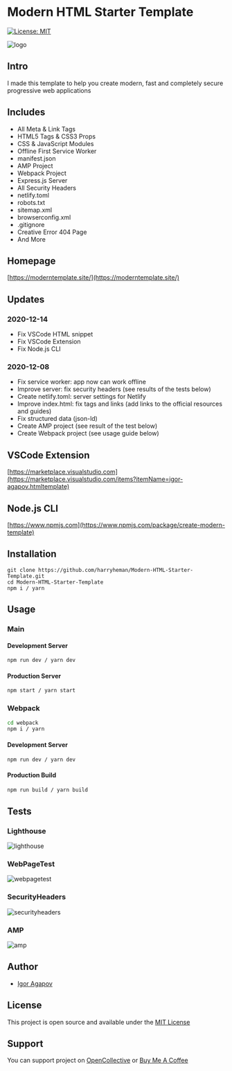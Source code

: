 # Modern HTML Starter Template

[![License: MIT](https://img.shields.io/badge/License-MIT-blue.svg)](https://opensource.org/licenses/MIT)

![logo](https://moderntemplate.site/img/logo.png)

## Intro

I made this template to help you create modern, fast and completely secure progressive web applications

## Includes

- All Meta & Link Tags
- HTML5 Tags & CSS3 Props
- CSS & JavaScript Modules
- Offline First Service Worker
- manifest.json
- AMP Project
- Webpack Project
- Express.js Server
- All Security Headers
- netlify.toml
- robots.txt
- sitemap.xml
- browserconfig.xml
- .gitignore
- Creative Error 404 Page
- And More

## Homepage

[https://moderntemplate.site/](https://moderntemplate.site/)

## Updates

### 2020-12-14

- Fix VSCode HTML snippet
- Fix VSCode Extension
- Fix Node.js CLI

### 2020-12-08

- Fix service worker: app now can work offline
- Improve server: fix security headers (see results of the tests below)
- Create netlify.toml: server settings for Netlify
- Improve index.html: fix tags and links (add links to the official resources and guides)
- Fix structured data (json-ld)
- Create AMP project (see result of the test below)
- Create Webpack project (see usage guide below)

## VSCode Extension

[https://marketplace.visualstudio.com](https://marketplace.visualstudio.com/items?itemName=igor-agapov.htmltemplate)

## Node.js CLI

[https://www.npmjs.com](https://www.npmjs.com/package/create-modern-template)

## Installation

```
git clone https://github.com/harryheman/Modern-HTML-Starter-Template.git
cd Modern-HTML-Starter-Template
npm i / yarn
```

## Usage

### Main

#### Development Server

```bash
npm run dev / yarn dev
```

#### Production Server

```bash
npm start / yarn start
```

### Webpack

```bash
cd webpack
npm i / yarn
```

#### Development Server

```bash
npm run dev / yarn dev
```

#### Production Build

```bash
npm run build / yarn build
```

## Tests

### Lighthouse

![lighthouse](https://moderntemplate.site/img/light-house.png)

### WebPageTest

![webpagetest](https://moderntemplate.site/img/webpagetest.png)

### SecurityHeaders

![securityheaders](https://moderntemplate.site/img/securityheaders.png)

### AMP

![amp](https://moderntemplate.site/img/amp.png)

## Author

- [Igor Agapov](https://github.com/harryheman)

## License

This project is open source and available under the [MIT License](LICENSE)

## Support

You can support project on [OpenCollective](https://opencollective.com/mhst) or [Buy Me A Coffee](https://www.buymeacoffee.com/igoragapov)
